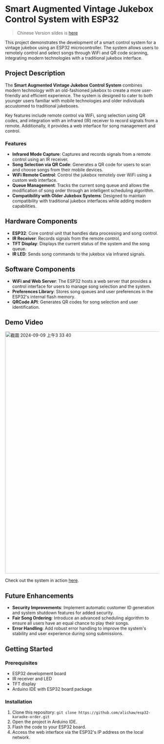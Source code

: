 # Smart Augmented Vintage Jukebox Control System with ESP32
> Chinese Version sildes is [here](https://docs.google.com/presentation/d/1JKD7A5C1pfJTkAhMFqv6Ob-pRAtxeukd4btviUZhInc/edit?usp=sharing)

This project demonstrates the development of a smart control system for a vintage jukebox using an ESP32 microcontroller. The system allows users to remotely control and select songs through WiFi and QR code scanning, integrating modern technologies with a traditional jukebox interface.

## Project Description

The **Smart Augmented Vintage Jukebox Control System** combines modern technology with an old-fashioned jukebox to create a more user-friendly and efficient experience. The system is designed to cater to both younger users familiar with mobile technologies and older individuals accustomed to traditional jukeboxes. 

Key features include remote control via WiFi, song selection using QR codes, and integration with an infrared (IR) receiver to record signals from a remote. Additionally, it provides a web interface for song management and control.

### Features
- **Infrared Mode Capture**: Captures and records signals from a remote control using an IR receiver.
- **Song Selection via QR Code**: Generates a QR code for users to scan and choose songs from their mobile devices.
- **WiFi Remote Control**: Control the jukebox remotely over WiFi using a custom web interface.
- **Queue Management**: Tracks the current song queue and allows the modification of song order through an intelligent scheduling algorithm.
- **Compatibility with Older Jukebox Systems**: Designed to maintain compatibility with traditional jukebox interfaces while adding modern capabilities.

## Hardware Components
- **ESP32**: Core control unit that handles data processing and song control.
- **IR Receiver**: Records signals from the remote control.
- **TFT Display**: Displays the current status of the system and the song queue.
- **IR LED**: Sends song commands to the jukebox via infrared signals.

## Software Components
- **WiFi and Web Server**: The ESP32 hosts a web server that provides a control interface for users to manage song selection and the system.
- **Preferences Library**: Stores song queues and user preferences in the ESP32's internal flash memory.
- **QRCode API**: Generates QR codes for song selection and user identification.

## Demo Video
<img width="793" alt="截圖 2024-09-09 上午3 33 40" src="https://github.com/user-attachments/assets/a1dd6d35-0484-4d1a-b9b4-950e068f41ba">

Check out the system in action [here](https://youtu.be/069H8rDi6LI).

## Future Enhancements
- **Security Improvements**: Implement automatic customer ID generation and system shutdown features for added security.
- **Fair Song Ordering**: Introduce an advanced scheduling algorithm to ensure all users have an equal chance to play their songs.
- **Error Handling**: Add robust error handling to improve the system's stability and user experience during song submissions.

## Getting Started
### Prerequisites
- ESP32 development board
- IR receiver and LED
- TFT display
- Arduino IDE with ESP32 board package

### Installation
1. Clone this repository: `git clone https://github.com/alichaw/esp32-karaoke-order.git`
2. Open the project in Arduino IDE.
3. Flash the code to your ESP32 board.
4. Access the web interface via the ESP32's IP address on the local network.
